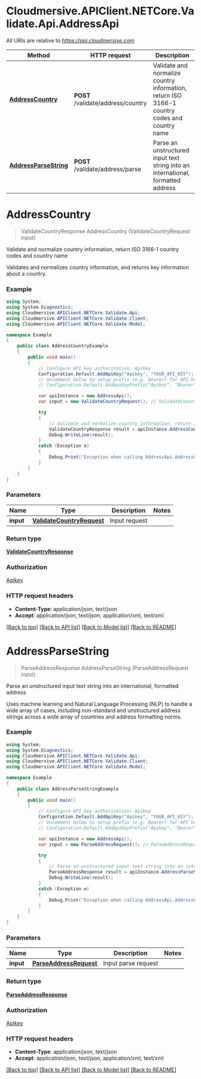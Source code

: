 # Cloudmersive.APIClient.NETCore.Validate.Api.AddressApi

All URIs are relative to *https://api.cloudmersive.com*

Method | HTTP request | Description
------------- | ------------- | -------------
[**AddressCountry**](AddressApi.md#addresscountry) | **POST** /validate/address/country | Validate and normalize country information, return ISO 3166-1 country codes and country name
[**AddressParseString**](AddressApi.md#addressparsestring) | **POST** /validate/address/parse | Parse an unstructured input text string into an international, formatted address


<a name="addresscountry"></a>
# **AddressCountry**
> ValidateCountryResponse AddressCountry (ValidateCountryRequest input)

Validate and normalize country information, return ISO 3166-1 country codes and country name

Validates and normalizes country information, and returns key information about a country.

### Example
```csharp
using System;
using System.Diagnostics;
using Cloudmersive.APIClient.NETCore.Validate.Api;
using Cloudmersive.APIClient.NETCore.Validate.Client;
using Cloudmersive.APIClient.NETCore.Validate.Model;

namespace Example
{
    public class AddressCountryExample
    {
        public void main()
        {
            // Configure API key authorization: Apikey
            Configuration.Default.AddApiKey("Apikey", "YOUR_API_KEY");
            // Uncomment below to setup prefix (e.g. Bearer) for API key, if needed
            // Configuration.Default.AddApiKeyPrefix("Apikey", "Bearer");

            var apiInstance = new AddressApi();
            var input = new ValidateCountryRequest(); // ValidateCountryRequest | Input request

            try
            {
                // Validate and normalize country information, return ISO 3166-1 country codes and country name
                ValidateCountryResponse result = apiInstance.AddressCountry(input);
                Debug.WriteLine(result);
            }
            catch (Exception e)
            {
                Debug.Print("Exception when calling AddressApi.AddressCountry: " + e.Message );
            }
        }
    }
}
```

### Parameters

Name | Type | Description  | Notes
------------- | ------------- | ------------- | -------------
 **input** | [**ValidateCountryRequest**](ValidateCountryRequest.md)| Input request | 

### Return type

[**ValidateCountryResponse**](ValidateCountryResponse.md)

### Authorization

[Apikey](../README.md#Apikey)

### HTTP request headers

 - **Content-Type**: application/json, text/json
 - **Accept**: application/json, text/json, application/xml, text/xml

[[Back to top]](#) [[Back to API list]](../README.md#documentation-for-api-endpoints) [[Back to Model list]](../README.md#documentation-for-models) [[Back to README]](../README.md)

<a name="addressparsestring"></a>
# **AddressParseString**
> ParseAddressResponse AddressParseString (ParseAddressRequest input)

Parse an unstructured input text string into an international, formatted address

Uses machine learning and Natural Language Processing (NLP) to handle a wide array of cases, including non-standard and unstructured address strings across a wide array of countries and address formatting norms.

### Example
```csharp
using System;
using System.Diagnostics;
using Cloudmersive.APIClient.NETCore.Validate.Api;
using Cloudmersive.APIClient.NETCore.Validate.Client;
using Cloudmersive.APIClient.NETCore.Validate.Model;

namespace Example
{
    public class AddressParseStringExample
    {
        public void main()
        {
            // Configure API key authorization: Apikey
            Configuration.Default.AddApiKey("Apikey", "YOUR_API_KEY");
            // Uncomment below to setup prefix (e.g. Bearer) for API key, if needed
            // Configuration.Default.AddApiKeyPrefix("Apikey", "Bearer");

            var apiInstance = new AddressApi();
            var input = new ParseAddressRequest(); // ParseAddressRequest | Input parse request

            try
            {
                // Parse an unstructured input text string into an international, formatted address
                ParseAddressResponse result = apiInstance.AddressParseString(input);
                Debug.WriteLine(result);
            }
            catch (Exception e)
            {
                Debug.Print("Exception when calling AddressApi.AddressParseString: " + e.Message );
            }
        }
    }
}
```

### Parameters

Name | Type | Description  | Notes
------------- | ------------- | ------------- | -------------
 **input** | [**ParseAddressRequest**](ParseAddressRequest.md)| Input parse request | 

### Return type

[**ParseAddressResponse**](ParseAddressResponse.md)

### Authorization

[Apikey](../README.md#Apikey)

### HTTP request headers

 - **Content-Type**: application/json, text/json
 - **Accept**: application/json, text/json, application/xml, text/xml

[[Back to top]](#) [[Back to API list]](../README.md#documentation-for-api-endpoints) [[Back to Model list]](../README.md#documentation-for-models) [[Back to README]](../README.md)

